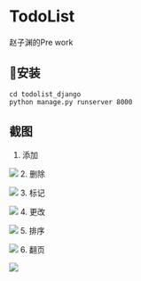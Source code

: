 # TodoList
赵子渊的Pre work

## 安装
```
cd todolist_django
python manage.py runserver 8000
```

## 截图
1. 添加

![](./添加.gif)
2. 删除

![](./删除.gif)
3. 标记

![](./标记.gif)
4. 更改

![](./更改.gif)
5. 排序

![](./paixu.gif)
6. 翻页

![](./翻页.gif)
